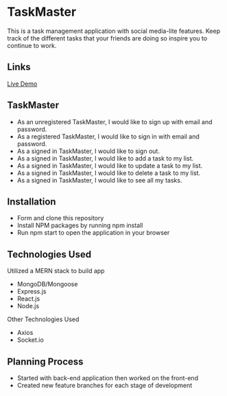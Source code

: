 # TaskMaster
This is a task management application with social media-lite features. Keep track of the different tasks that your friends are doing so inspire you to continue to work.

## Links
[Live Demo](https://vimeo.com/735236440)

## TaskMaster
* As an unregistered TaskMaster, I would like to sign up with email and password.
* As a registered TaskMaster, I would like to sign in with email and password.
* As a signed in TaskMaster, I would like to sign out.
* As a signed in TaskMaster, I would like to add a task to my list.
* As a signed in TaskMaster, I would like to update a task to my list.
* As a signed in TaskMaster, I would like to delete a task to my list.
* As a signed in TaskMaster, I would like to see all my tasks.

## Installation
* Form and clone this repository
* Install NPM packages by running npm install
* Run npm start to open the application in your browser

## Technologies Used 

Utilized a MERN stack to build app
* MongoDB/Mongoose
* Express.js
* React.js
* Node.js

Other Technologies Used
* Axios
* Socket.io

## Planning Process
* Started with back-end application then worked on the front-end
* Created new feature branches for each stage of development


